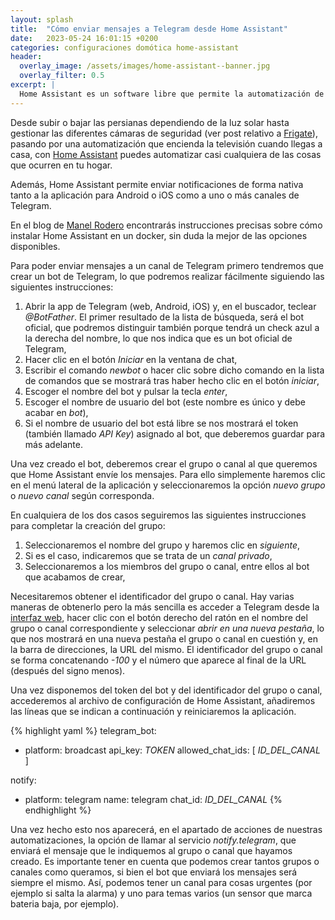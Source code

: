 ```yaml
---
layout: splash 
title:  "Cómo enviar mensajes a Telegram desde Home Assistant"
date:   2023-05-24 16:01:15 +0200
categories: configuraciones domótica home-assistant
header:
  overlay_image: /assets/images/home-assistant--banner.jpg
  overlay_filter: 0.5 
excerpt: |
  Home Assistant es un software libre que permite la automatización de tareas del hogar y al que pueden añadirse literalmente miles de plugins que permiten la automatización de casi cualquier cosa que puedas imaginar.
---
```

Desde subir o bajar las persianas dependiendo de la luz solar hasta gestionar las diferentes cámaras de seguridad (ver post relativo a [Frigate](/configuraciones/domótica/frigate/instalacion-y-configuracion-de-frigate)), pasando por una automatización que encienda la televisión cuando llegas a casa, con [Home Assistant](https://www.home-assistant.io) puedes automatizar casi cualquiera de las cosas que ocurren en tu hogar.

Además, Home Assistant permite enviar notificaciones de forma nativa tanto a la aplicación para Android o iOS como a uno o más canales de Telegram. 

En el blog de [Manel Rodero](https://www.manelrodero.com/blog/instalacion-de-home-assistant-en-docker) encontrarás instrucciones precisas sobre cómo instalar Home Assistant en un docker, sin duda la mejor de las opciones disponibles.

Para poder enviar mensajes a un canal de Telegram primero tendremos que crear un bot de Telegram, lo que podremos realizar fácilmente siguiendo las siguientes instrucciones:

1. Abrir la app de Telegram (web, Android, iOS) y, en el buscador, teclear *@BotFather*. El primer resultado de la lista de búsqueda, será el bot oficial, que podremos distinguir también porque tendrá un check azul a la derecha del nombre, lo que nos indica que es un bot oficial de Telegram,
2. Hacer clic en el botón *Iniciar* en la ventana de chat,
3. Escribir el comando *newbot* o hacer clic sobre dicho comando en la lista de comandos que se mostrará tras haber hecho clic en el botón *iniciar*,
4. Escoger el nombre del bot y pulsar la tecla *enter*,
5. Escoger el nombre de usuario del bot (este nombre es único y debe acabar en *bot*),
6. Si el nombre de usuario del bot está libre se nos mostrará el token (también llamado *API Key*) asignado al bot, que deberemos guardar para más adelante.

Una vez creado el bot, deberemos crear el grupo o canal al que queremos que Home Assistant envíe los mensajes. Para ello simplemente haremos clic en el menú lateral de la aplicación y seleccionaremos la opción *nuevo grupo* o *nuevo canal* según corresponda.

En cualquiera de los dos casos seguiremos las siguientes instrucciones para completar la creación del grupo:

1. Seleccionaremos el nombre del grupo y haremos clic en *siguiente*,
2. Si es el caso, indicaremos que se trata de un *canal privado*,
3. Seleccionaremos a los miembros del grupo o canal, entre ellos al bot que acabamos de crear, 

Necesitaremos obtener el identificador del grupo o canal. Hay varias maneras de obtenerlo pero la más sencilla es acceder a Telegram desde la [interfaz web](https://web.telegram.org), hacer clic con el botón derecho del ratón en el nombre del grupo o canal correspondiente y seleccionar *abrir en una nueva pestaña*, lo que nos mostrará en una nueva pestaña el grupo o canal en cuestión y, en la barra de direcciones, la URL del mismo. El identificador del grupo o canal se forma concatenando *-100* y el número que aparece al final de la URL (después del signo menos).

Una vez disponemos del token del bot y del identificador del grupo o canal, accederemos al archivo de configuración de Home Assistant, añadiremos las líneas que se indican a continuación y reiniciaremos la aplicación.

{% highlight yaml %}
telegram_bot:
  - platform: broadcast
    api_key: *TOKEN*
    allowed_chat_ids: [ *ID_DEL_CANAL* ]
        
notify: 
  - platform: telegram
    name: telegram
    chat_id: *ID_DEL_CANAL*
{% endhighlight %}

Una vez hecho esto nos aparecerá, en el apartado de acciones de nuestras automatizaciones, la opción de llamar al servicio *notify.telegram*, que enviará el mensaje que le indiquemos al grupo o canal que hayamos creado. Es importante tener en cuenta que podemos crear tantos grupos o canales como queramos, si bien el bot que enviará los mensajes será siempre el mismo. Así, podemos tener un canal para cosas urgentes (por ejemplo si salta la alarma) y uno para temas varios (un sensor que marca bateria baja, por ejemplo).

